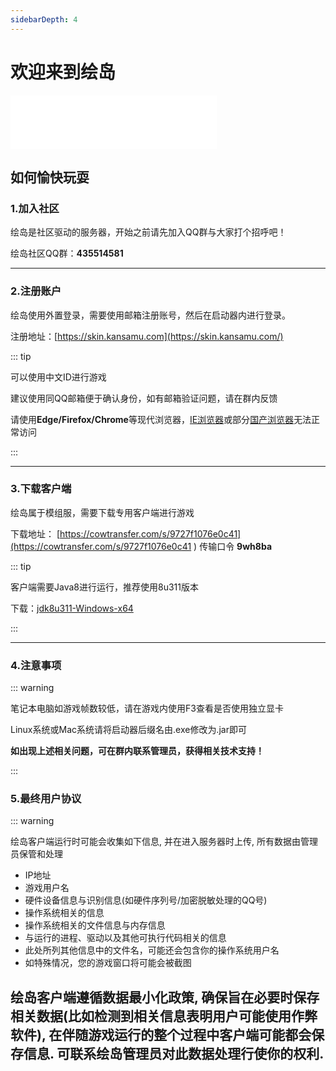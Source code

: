 ```yaml
---
sidebarDepth: 4
---
```


# 欢迎来到绘岛

<iframe frameborder="no" border="0" marginwidth="0" marginheight="0" width=330 height=86 src="//music.163.com/outchain/player?type=2&id=1341328661&auto=1&height=66"></iframe>

## 如何愉快玩耍

### 1.加入社区

绘岛是社区驱动的服务器，开始之前请先加入QQ群与大家打个招呼吧！

绘岛社区QQ群：**435514581**

------



### 2.注册账户

绘岛使用外置登录，需要使用邮箱注册账号，然后在启动器内进行登录。

注册地址：[https://skin.kansamu.com](https://skin.kansamu.com/)

::: tip

可以使用中文ID进行游戏

建议使用同QQ邮箱便于确认身份，如有邮箱验证问题，请在群内反馈

请使用**Edge/Firefox/Chrome**等现代浏览器，<u>IE浏览器</u>或部分<u>国产浏览器</u>无法正常访问

:::

------



### 3.下载客户端

绘岛属于模组服，需要下载专用客户端进行游戏

下载地址： [https://cowtransfer.com/s/9727f1076e0c41](https://cowtransfer.com/s/9727f1076e0c41 ) 传输口令 **9wh8ba** 

::: tip

客户端需要Java8进行运行，推荐使用8u311版本

下载：[jdk8u311-Windows-x64]([https://res.fastmirror.net/directlink/1/Java%20%E7%8E%AF%E5%A2%83/jdk-17.0.6_windows-x64_bin.exe](https://res.fastmirror.net/directlink/1/Java%20%E7%8E%AF%E5%A2%83/jdk-8u311-windows-x64.exe))

:::

------



### 4.注意事项

:::  warning

笔记本电脑如游戏帧数较低，请在游戏内使用F3查看是否使用独立显卡



Linux系统或Mac系统请将启动器后缀名由.exe修改为.jar即可



**如出现上述相关问题，可在群内联系管理员，获得相关技术支持！**

:::

### 5.最终用户协议

::: warning

绘岛客户端运行时可能会收集如下信息, 并在进入服务器时上传, 所有数据由管理员保管和处理
- IP地址
- 游戏用户名
- 硬件设备信息与识别信息(如硬件序列号/加密脱敏处理的QQ号)
- 操作系统相关的信息
- 操作系统相关的文件信息与内存信息
- 与运行的进程、驱动以及其他可执行代码相关的信息
- 此处所列其他信息中的文件名，可能还会包含你的操作系统用户名
- 如特殊情况，您的游戏窗口将可能会被截图

绘岛客户端遵循数据最小化政策, 确保旨在必要时保存相关数据(比如检测到相关信息表明用户可能使用作弊软件), 在伴随游戏运行的整个过程中客户端可能都会保存信息.
可联系绘岛管理员对此数据处理行使你的权利.
------


